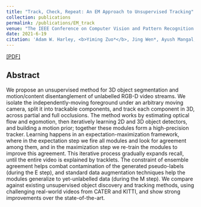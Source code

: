```yaml
---
title: "Track, Check, Repeat: An EM Approach to Unsupervised Tracking"
collection: publications
permalink: /publications/EM_track
venue: "The IEEE Conference on Computer Vision and Pattern Recognition (CVPR)"
date: 2021-6-19
citation: 'Adam W. Harley, <b>Yiming Zuo*</b>, Jing Wen*, Ayush Mangal, Shubhankar Potdar, Ritwick Chaudhry, Katerina Fragkiadaki'
---
```


[[PDF]](https://openaccess.thecvf.com/content/CVPR2021/papers/Harley_Track_Check_Repeat_An_EM_Approach_to_Unsupervised_Tracking_CVPR_2021_paper.pdf)

## Abstract
We propose an unsupervised method for 3D object segmentation and motion/content disentanglement of unlabelled RGB-D video streams. We isolate the independently-moving foreground under an arbitrary moving camera, split it into trackable components, and track each component in 3D, across partial and full occlusions. The method works by estimating optical flow and egomotion, then iteratively learning 2D and 3D object detectors, and building a motion prior; together these modules form a high-precision tracker. Learning happens in an expectation-maximization framework, where in the expectation step we fire all modules and look for agreement among them, and in the maximization step we re-train the modules to improve this agreement. This iterative process gradually expands recall, until the entire video is explained by tracklets. The constraint of ensemble agreement helps combat contamination of the generated pseudo-labels (during the E step), and standard data augmentation techniques help the modules generalize to yet-unlabelled data (during the M step). We compare against existing unsupervised object discovery and tracking methods, using challenging real-world videos from CATER and KITTI, and show strong improvements over the state-of-the-art.
